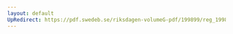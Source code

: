 ```yaml
---
layout: default
UpRedirect: https://pdf.swedeb.se/riksdagen-volumeG-pdf/199899/reg_199899/reg_199899_0417.pdf
---
```

